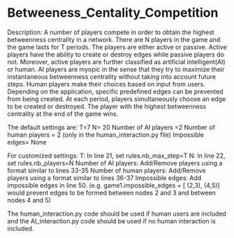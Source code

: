 # Betweeness_Centality_Competition
Description:
A number of players compete in order to obtain the highest betweenness centrality in a network. There are N players in the game and the game lasts for T periods. The players are either active or passive. Active players have the ability to create or destroy edges while passive players do not. Moreover, active players are further classified as artificial intelligent(AI) or human. AI players are myopic in the sense that they try to maximize their instantaneous betweenness centrality without taking into account future steps. Human players make their choices based on input from users. Depending on the application, specific predefined edges can be prevented from being created.  At each period, players simultaneously choose an edge to be created or destroyed. The player with the highest betweenness centrality at the end of the game wins.


The default settings are:
T=7
N= 20
Number of AI players =2
Number of human players = 2 (only in the human_interaction.py file)
Impossible edges= None

For customized settings:
T: In line 21, set rules.nb_max_step=T
N: In line 22, set rules.nb_players=N
Number of AI players: Add/Remove players using a format similar to lines 33-35
Number of human players: Add/Remove players using a format similar to lines 36-37
Impossible edges: Add impossible edges in line 50. (e.g. game1.impossible_edges = [ (2,3), (4,5)] would prevent edges to be formed between nodes 2 and 3 and between nodes 4 and 5)


The human_interaction.py code should be used if human users are included and the AI_interaction.py code should be used if no human interaction is included. 

